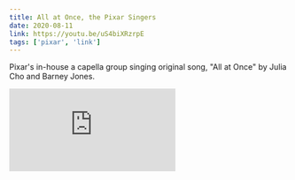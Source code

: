 ```yaml
---
title: All at Once, the Pixar Singers
date: 2020-08-11
link: https://youtu.be/uS4biXRzrpE
tags: ['pixar', 'link']
---
```


Pixar's in-house a capella group singing original song, "All at Once" by Julia Cho and Barney Jones.

<Embed src="https://www.youtube.com/watch?v=uS4biXRzrpE"/>
